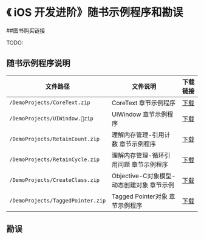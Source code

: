 《 iOS 开发进阶》随书示例程序和勘误
=======

##图书购买链接

TODO:

## 随书示例程序说明

文件路径 | 文件说明 | 下载链接
----- | ----- | -----
`/DemoProjects/CoreText.zip` | CoreText 章节示例程序 | [下载](https://raw.githubusercontent.com/tangqiaoboy/iOS-Pro/master/DemoProjects/CoreText.zip)
`/DemoProjects/UIWindow.zip`| UIWindow 章节示例程序 | [下载](https://raw.githubusercontent.com/tangqiaoboy/iOS-Pro/master/DemoProjects/UIWindow.zip)
`/DemoProjects/RetainCount.zip`| 理解内存管理-引用计数 章节示例程序 | [下载](https://raw.githubusercontent.com/tangqiaoboy/iOS-Pro/master/DemoProjects/RetainCount.zip)
`/DemoProjects/RetainCycle.zip`| 理解内存管理-循环引用问题 章节示例程序| [下载](https://raw.githubusercontent.com/tangqiaoboy/iOS-Pro/master/DemoProjects/RetainCycle.zip)
`/DemoProjects/CreateClass.zip`| Objective-C对象模型-动态创建对象 章节示例| [下载](https://raw.githubusercontent.com/tangqiaoboy/iOS-Pro/master/DemoProjects/CreateClass.zip)
`/DemoProjects/TaggedPointer.zip`| Tagged Pointer对象 章节示例程序| [下载](https://raw.githubusercontent.com/tangqiaoboy/iOS-Pro/master/DemoProjects/TaggedPointer.zip)


## 勘误



